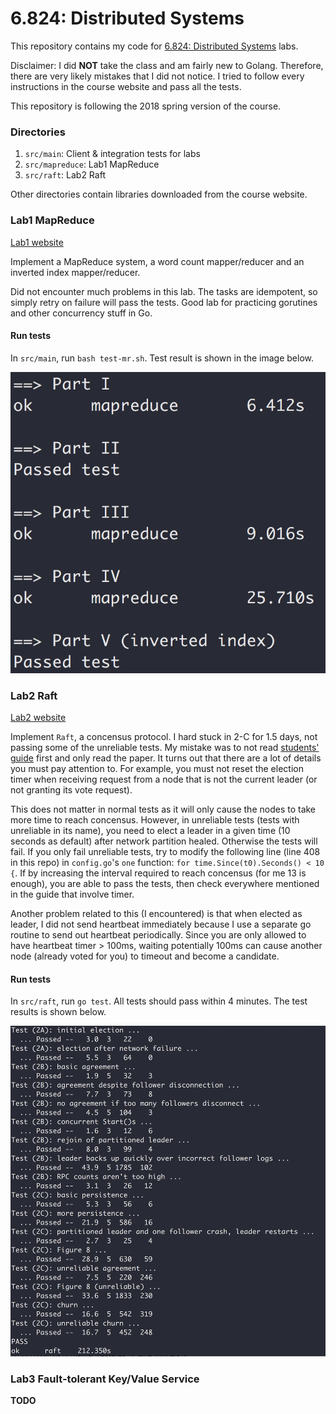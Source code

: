 6.824: Distributed Systems
====================

This repository contains my code for [6.824: Distributed Systems](https://pdos.csail.mit.edu/6.824/index.html) labs.

Disclaimer: I did **NOT** take the class and am fairly new to Golang. Therefore, there are very likely mistakes that I did not notice. I tried to follow every instructions in the course website and pass all the tests.

This repository is following the 2018 spring version of the course.

### Directories

1. `src/main`: Client & integration tests for labs
2. `src/mapreduce`: Lab1 MapReduce
3. `src/raft`: Lab2 Raft

Other directories contain libraries downloaded from the course website.

### Lab1 MapReduce

[Lab1 website](https://pdos.csail.mit.edu/6.824/labs/lab-1.html)

Implement a MapReduce system, a word count mapper/reducer and an inverted index mapper/reducer.

Did not encounter much problems in this lab. The tasks are idempotent, so simply retry on failure will pass the tests. Good lab for practicing gorutines and other concurrency stuff in Go.

#### Run tests

In `src/main`, run `bash test-mr.sh`. Test result is shown in the image below.

![MapReduceResult](https://raw.githubusercontent.com/sevenlol/6.824/master/results/mapreduce.png)

### Lab2 Raft

[Lab2 website](https://pdos.csail.mit.edu/6.824/labs/lab-raft.html)

Implement `Raft`, a concensus protocol. I hard stuck in 2-C for 1.5 days, not passing some of the unreliable tests. My mistake was to not read [students' guide](https://thesquareplanet.com/blog/students-guide-to-raft/) first and only read the paper. It turns out that there are a lot of details you must pay attention to. For example, you must not reset the election timer when receiving request from a node that is not the current leader (or not granting its vote request).

This does not matter in normal tests as it will only cause the nodes to take more time to reach concensus. However, in unreliable tests (tests with unreliable in its name), you need to elect a leader in a given time (10 seconds as default) after network partition healed. Otherwise the tests will fail. If you only fail unreliable tests, try to modify the following line (line 408 in this repo) in `config.go`'s `one` function: `for time.Since(t0).Seconds() < 10 {`. If by increasing the interval required to reach concensus (for me 13 is enough), you are able to pass the tests, then check everywhere mentioned in the guide that involve timer.

Another problem related to this (I encountered) is that when elected as leader, I did not send heartbeat immediately because I use a separate go routine to send out heartbeat periodically. Since you are only allowed to have heartbeat timer > 100ms, waiting potentially 100ms can cause another node (already voted for you) to timeout and become a candidate.

#### Run tests

In `src/raft`, run `go test`. All tests should pass within 4 minutes. The test results is shown below.

![RaftResult](https://raw.githubusercontent.com/sevenlol/6.824/master/results/raft_v1.png)

### Lab3 Fault-tolerant Key/Value Service

**TODO**